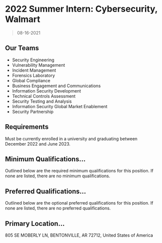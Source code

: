 # 2022 Summer Intern: Cybersecurity, Walmart

> 08-16-2021

## Our Teams

- Security Engineering
- Vulnerability Management
- Incident Management
- Forensics Laboratory
- Global Compliance
- Business Engagement and Communications
- Information Security Development
- Technical Controls Assessment
- Security Testing and Analysis
- Information Security Global Market Enablement
- Security Partnership

## Requirements

Must be currently enrolled in a university and graduating between December 2022 and June 2023.

## Minimum Qualifications...

Outlined below are the required minimum qualifications for this position. If 
none are listed, there are no minimum qualifications.

## Preferred Qualifications...

Outlined below are the optional preferred qualifications for this position. If 
none are listed, there are no preferred qualifications.

## Primary Location...

805 SE MOBERLY LN, BENTONVILLE, AR 72712, United States of America
